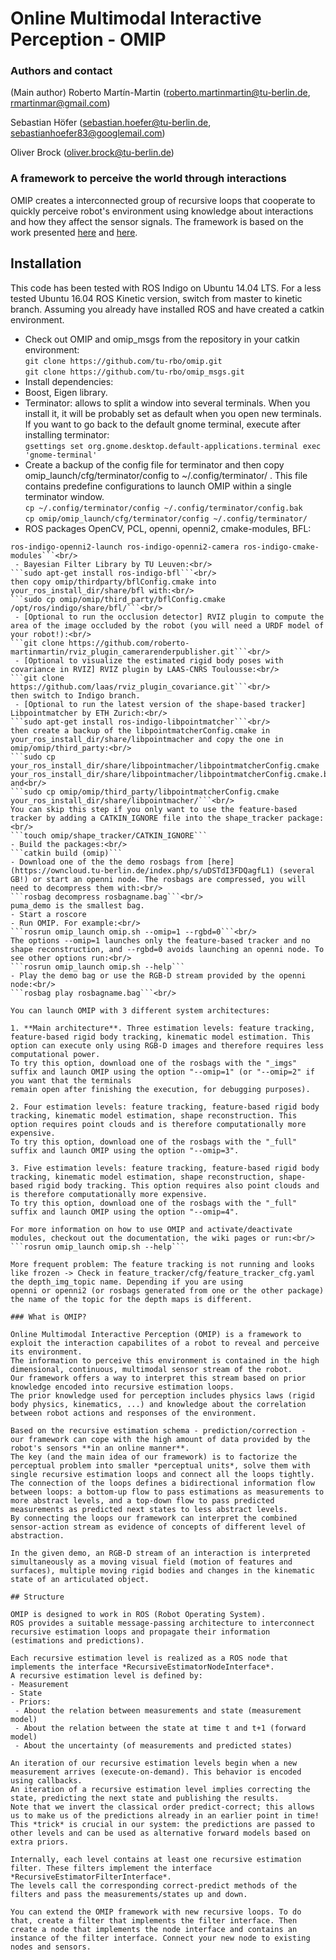 # Online Multimodal Interactive Perception - OMIP

### Authors and contact

(Main author) Roberto Martín-Martin (roberto.martinmartin@tu-berlin.de, rmartinmar@gmail.com)

Sebastian Höfer (sebastian.hoefer@tu-berlin.de, sebastianhoefer83@googlemail.com)

Oliver Brock (oliver.brock@tu-berlin.de)

### A framework to perceive the world through interactions

OMIP creates a interconnected group of recursive loops that cooperate to quickly perceive robot's environment using knowledge about interactions and how they affect the sensor signals.
The framework is based on the work presented [here](http://www.robotics.tu-berlin.de/fileadmin/fg170/Publikationen_pdf/martinmartin_ip_iros_2014.pdf) and [here](http://www.redaktion.tu-berlin.de/fileadmin/fg170/Publikationen_pdf/martin_hoefer_15_iros_sr_opt.pdf).

## Installation
This code has been tested with ROS Indigo on Ubuntu 14.04 LTS. For a less tested Ubuntu 16.04 ROS Kinetic version, switch from master to kinetic branch. Assuming you already have installed ROS and have created a catkin environment.
- Check out OMIP and omip_msgs from the repository in your catkin environment:<br/>
```git clone https://github.com/tu-rbo/omip.git```<br/>
```git clone https://github.com/tu-rbo/omip_msgs.git```
- Install dependencies:<br/>
 - Boost, Eigen library.
 - Terminator: allows to split a window into several terminals. When you install it, it will be probably set as default when you open new terminals. If you want to go back to the default gnome terminal, execute after installing terminator:<br/>
```gsettings set org.gnome.desktop.default-applications.terminal exec 'gnome-terminal'```<br/>
 - Create a backup of the config file for terminator and then copy omip_launch/cfg/terminator/config to ~/.config/terminator/ . This file contains predefine configurations to launch OMIP within a single terminator window.<br/>
```cp ~/.config/terminator/config ~/.config/terminator/config.bak```<br/>
```cp omip/omip_launch/cfg/terminator/config ~/.config/terminator/```<br/>
 - ROS packages OpenCV, PCL, openni, openni2, cmake-modules, BFL:<br/>
```sudo apt-get install ros-indigo-pcl-ros ros-indigo-openni-launch ros-indigo-openni-camera
ros-indigo-openni2-launch ros-indigo-openni2-camera ros-indigo-cmake-modules```<br/>
 - Bayesian Filter Library by TU Leuven:<br/>
```sudo apt-get install ros-indigo-bfl```<br/>
then copy omip/thirdparty/bflConfig.cmake into your_ros_install_dir/share/bfl with:<br/>
```sudo cp omip/omip/third_party/bflConfig.cmake /opt/ros/indigo/share/bfl/```<br/>
 - [Optional to run the occlusion detector] RVIZ plugin to compute the area of the image occluded by the robot (you will need a URDF model of your robot!):<br/>
```git clone https://github.com/roberto-martinmartin/rviz_plugin_camerarenderpublisher.git```<br/>
 - [Optional to visualize the estimated rigid body poses with covariance in RVIZ] RVIZ plugin by LAAS-CNRS Toulousse:<br/>
```git clone https://github.com/laas/rviz_plugin_covariance.git```<br/>
then switch to Indigo branch.
 - [Optional to run the latest version of the shape-based tracker] Libpointmatcher by ETH Zurich:<br/>
```sudo apt-get install ros-indigo-libpointmatcher```<br/>
then create a backup of the libpointmatcherConfig.cmake in your_ros_install_dir/share/libpointmacher and copy the one in omip/omip/third_party:<br/>
```sudo cp your_ros_install_dir/share/libpointmacher/libpointmatcherConfig.cmake your_ros_install_dir/share/libpointmacher/libpointmatcherConfig.cmake.bak```<br/>
and<br/>
```sudo cp omip/omip/third_party/libpointmatcherConfig.cmake your_ros_install_dir/share/libpointmacher/```<br/>
You can skip this step if you only want to use the feature-based tracker by adding a CATKIN_IGNORE file into the shape_tracker package:<br/>
```touch omip/shape_tracker/CATKIN_IGNORE```
- Build the packages:<br/>
```catkin build (omip)```
- Download one of the the demo rosbags from [here](https://owncloud.tu-berlin.de/index.php/s/uDSTdI3FDQagfL1) (several GB!) or start an openni node. The rosbags are compressed, you will need to decompress them with:<br/>
```rosbag decompress rosbagname.bag```<br/>
puma_demo is the smallest bag.
- Start a roscore
- Run OMIP. For example:<br/>
```rosrun omip_launch omip.sh --omip=1 --rgbd=0```<br/>
The options --omip=1 launches only the feature-based tracker and no shape reconstruction, and --rgbd=0 avoids launching an openni node. To see other options run:<br/>
```rosrun omip_launch omip.sh --help```
- Play the demo bag or use the RGB-D stream provided by the openni node:<br/>
```rosbag play rosbagname.bag```<br/>

You can launch OMIP with 3 different system architectures:

1. **Main architecture**. Three estimation levels: feature tracking, feature-based rigid body tracking, kinematic model estimation. This option can execute only using RGB-D images and therefore requires less computational power. 
To try this option, download one of the rosbags with the "_imgs" suffix and launch OMIP using the option "--omip=1" (or "--omip=2" if you want that the terminals 
remain open after finishing the execution, for debugging purposes).

2. Four estimation levels: feature tracking, feature-based rigid body tracking, kinematic model estimation, shape reconstruction. This option requires point clouds and is therefore computationally more expensive. 
To try this option, download one of the rosbags with the "_full" suffix and launch OMIP using the option "--omip=3".

3. Five estimation levels: feature tracking, feature-based rigid body tracking, kinematic model estimation, shape reconstruction, shape-based rigid body tracking. This option requires also point clouds and is therefore computationally more expensive. 
To try this option, download one of the rosbags with the "_full" suffix and launch OMIP using the option "--omip=4".

For more information on how to use OMIP and activate/deactivate modules, checkout out the documentation, the wiki pages or run:<br/>
```rosrun omip_launch omip.sh --help```

More frequent problem: The feature tracking is not running and looks like frozen -> Check in feature_tracker/cfg/feature_tracker_cfg.yaml the depth_img_topic name. Depending if you are using
openni or openni2 (or rosbags generated from one or the other package) the name of the topic for the depth maps is different.

### What is OMIP?

Online Multimodal Interactive Perception (OMIP) is a framework to exploit the interaction capabilites of a robot to reveal and perceive its environment. 
The information to perceive this environment is contained in the high dimensional, continuous, multimodal sensor stream of the robot.
Our framework offers a way to interpret this stream based on prior knowledge encoded into recursive estimation loops. 
The prior knowledge used for perception includes physics laws (rigid body physics, kinematics, ...) and knowledge about the correlation between robot actions and responses of the environment.

Based on the recursive estimation schema - prediction/correction -  our framework can cope with the high amount of data provided by the robot's sensors **in an online manner**.
The key (and the main idea of our framework) is to factorize the perceptual problem into smaller *perceptual units*, solve them with single recursive estimation loops and connect all the loops tightly. 
The connection of the loops defines a bidirectional information flow between loops: a bottom-up flow to pass estimations as measurements to more abstract levels, and a top-down flow to pass predicted measurements as predicted next states to less abstract levels.
By connecting the loops our framework can interpret the combined sensor-action stream as evidence of concepts of different level of abstraction.

In the given demo, an RGB-D stream of an interaction is interpreted simultaneously as a moving visual field (motion of features and surfaces), multiple moving rigid bodies and changes in the kinematic state of an articulated object.

## Structure

OMIP is designed to work in ROS (Robot Operating System). 
ROS provides a suitable message-passing architecture to interconnect recursive estimation loops and propagate their information (estimations and predictions).

Each recursive estimation level is realized as a ROS node that implements the interface *RecursiveEstimatorNodeInterface*. 
A recursive estimation level is defined by:
- Measurement
- State
- Priors:
 - About the relation between measurements and state (measurement model)
 - About the relation between the state at time t and t+1 (forward model)
 - About the uncertainty (of measurements and predicted states)

An iteration of our recursive estimation levels begin when a new measurement arrives (execute-on-demand). This behavior is encoded using callbacks.
An iteration of a recursive estimation level implies correcting the state, predicting the next state and publishing the results. 
Note that we invert the classical order predict-correct; this allows us to make us of the predictions already in an earlier point in time! 
This *trick* is crucial in our system: the predictions are passed to other levels and can be used as alternative forward models based on extra priors.

Internally, each level contains at least one recursive estimation filter. These filters implement the interface *RecursiveEstimatorFilterInterface*.
The levels call the corresponding correct-predict methods of the filters and pass the measurements/states up and down.

You can extend the OMIP framework with new recursive loops. To do that, create a filter that implements the filter interface. Then create a node that implements the node interface and contains an instance of the filter interface. Connect your new node to existing nodes and sensors.
